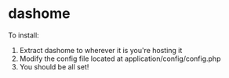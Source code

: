 dashome
=======

To install:
1) Extract dashome to wherever it is you're hosting it
2) Modify the config file located at application/config/config.php
3) You should be all set! 